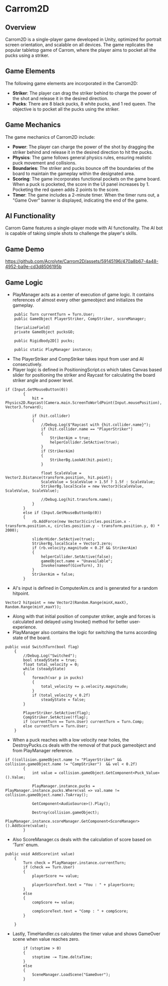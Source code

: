 # Carrom2D

## Overview

Carrom2D is a single-player game developed in Unity, optimized for portrait screen orientation, and scalable on all devices. The game replicates the popular tabletop game of Carrom, where the player aims to pocket all the pucks using a striker.

## Game Elements
The following game elements are incorporated in the Carrom2D:
- **Striker**: The player can drag the striker behind to charge the power of the shot and release it in the desired direction.
- **Pucks**: There are 8 black pucks, 8 white pucks, and 1 red queen. The objective is to pocket all the pucks using the striker.

## Game Mechanics
The game mechanics of Carrom2D include:

- **Power**: The player can charge the power of the shot by dragging the striker behind and release it in the desired direction to hit the pucks.
- **Physics**: The game follows general physics rules, ensuring realistic puck movement and collisions.
- **Boundaries**: The striker and pucks bounce off the boundaries of the board to maintain the gameplay within the designated area. 
- **Scoring**: The game incorporates functional pockets on the game board. When a puck is pocketed, the score in the UI panel increases by 1. Pocketing the red queen adds 2 points to the score.
- **Timer**: The game includes a 2-minute timer. When the timer runs out, a "Game Over" banner is displayed, indicating the end of the game.



## AI Functionality

Carrom Game features a single-player mode with AI functionality. The AI bot is capable of taking simple shots to challenge the player's skills.

## Game Demo

https://github.com/Acrolyte/Carrom2D/assets/59145196/470a8b67-4a48-4952-ba9e-cd3d8506195b

## Game Logic

- PlayManager acts as a center of execution of game logic. It contains references of almost every other gameobject and initializes the gameplay.
```
    public Turn currentTurn = Turn.User;
    public GameObject PlayerStriker, CompStriker, scoreManager;

    [SerializeField]
    private GameObject pucksGO;

    public Rigidbody2D[] pucks;

    public static PlayManager instance;
```
- The PlayerStriker and CompStriker takes input from user and AI consecutively. 
- Player logic is defined in PositioningScript.cs which takes Canvas based slider for positioning the striker and Raycast for calculating the board striker angle and power level.
```
if (Input.GetMouseButton(0))
        {
            hit = Physics2D.Raycast(Camera.main.ScreenToWorldPoint(Input.mousePosition), Vector3.forward);

            if (hit.collider)
            {
                //Debug.Log($"Raycast with {hit.collider.name}");
                if (hit.collider.name == "PlayerStriker")
                { 
                    StrikerAim = true;
                    helperCollider.SetActive(true);
                }
                if (StrikerAim)
                {
                    StrikerBg.LookAt(hit.point);
                }

                float ScaleValue = Vector2.Distance(transform.position, hit.point);
                ScaleValue = ScaleValue > 1.5f ? 1.5f : ScaleValue;
                StrikerBg.localScale = new Vector3(ScaleValue, ScaleValue, ScaleValue);
                
                //Debug.Log(hit.transform.name);
            }
        }
        else if (Input.GetMouseButtonUp(0))
        {
            rb.AddForce(new Vector3(circles.position.x - transform.position.x, circles.position.y - transform.position.y, 0) * 2000);
            
            sliderHider.SetActive(true);
            StrikerBg.localScale = Vector3.zero;
            if (rb.velocity.magnitude < 0.2f && StrikerAim)
            {
                helperCollider.SetActive(false);
                gameObject.name = "Unavailable";
                Invoke(nameof(GiveTurn), 3);
            }
            StrikerAim = false;
        }
```
- AI's input is defined in ComputerAim.cs and is generated for a random hitpoint.
```
Vector2 hitpoint = new Vector2(Random.Range(minX,maxX), Random.Range(minY,maxY));
```
- Along with that initial position of computer striker, angle and forces is calculated and delayed using Invoke() method for better user-experience.
- PlayManager also contains the logic for switching the turns according state of the board.
```
public void SwitchTurn(bool flag)
    {
        //Debug.Log("Switched");
        bool steadyState = true;
        float total_velocity = 0;
        while (steadyState)
        {
            foreach(var p in pucks)
            {
                total_velocity += p.velocity.magnitude;
            }
            if (total_velocity < 0.2f) 
                steadyState = false;
        }

        PlayerStriker.SetActive(flag);
        CompStriker.SetActive(!flag);
        if (currentTurn == Turn.User) currentTurn = Turn.Comp;
        else currentTurn = Turn.User;
    }
```
- When a puck reaches with a low velocity near holes, the DestroyPucks.cs deals with the removal of that puck gameobject and from PlayManager reference.
```
if ((collision.gameObject.name != "PlayerStriker" && collision.gameObject.name != "CompStriker")  && vel < 0.2f)
        {
            int value = collision.gameObject.GetComponent<Puck_Value>().Value;
            
            PlayManager.instance.pucks = PlayManager.instance.pucks.Where(val => val.name != collision.gameObject.name).ToArray();

            GetComponent<AudioSource>().Play();

            Destroy(collision.gameObject);
            PlayManager.instance.scoreManager.GetComponent<ScoreManager>().AddScore(value);
        }
```
- Also ScoreManager.cs deals with the calculation of score based on 'Turn' enum.
```
public void AddScore(int value)
    {
        Turn check = PlayManager.instance.currentTurn;
        if (check == Turn.User)
        {
            playerScore += value;

            playerScoreText.text = "You : " + playerScore;
        }
        else
        {
            compScore += value;

            compScoreText.text = "Comp : " + compScore;
        }

    }
```
- Lastly, TimeHandler.cs calculates the timer value and shows GameOver scene when value reaches zero.
```
        if (stoptime > 0)
        {
            stoptime -= Time.deltaTime;
        }
        else
        {
            SceneManager.LoadScene("GameOver");
        }
```
